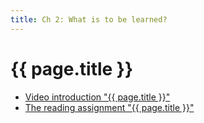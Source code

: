 ```yaml
---
title: Ch 2: What is to be learned?
---
```

# {{ page.title }}

- [Video introduction "{{ page.title }}"][ch2-video]
- [The reading assignment "{{ page.title }}"][ch2-reading]

[ch2-video]: https://eu.feedbackfruits.com/courses/activity-course/a7a9f488-1dcb-4137-9a4b-4fe781914a44
[ch2-reading]: https://eu.feedbackfruits.com/courses/activity-course/27fa14e4-7573-463b-b29a-8492eb72af41
